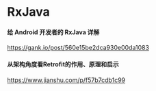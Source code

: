 # RxJava



#### 给 Android 开发者的 RxJava 详解

https://gank.io/post/560e15be2dca930e00da1083



#### 从架构角度看Retrofit的作用、原理和启示

https://www.jianshu.com/p/f57b7cdb1c99

